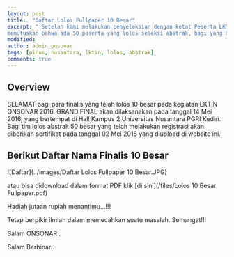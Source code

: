 ```yaml
---
layout: post
title:  "Daftar Lolos Fullpaper 10 Besar"
excerpt: " Setelah kami melakukan penyeleksian dengan ketat Peserta LKTIN ONSONAR 2016, sekitar ratusan abstrak yang masuk. Kami 
memutuskan bahwa ada 50 peserta yang lolos seleksi abstrak, bagi yang belum beruntung jangan putus asa dan terus berkarya."
modified: 
author: admin_onsonar
tags: [pinus, nusantara, lktin, lolos, abstrak]
comments: true
---
```


## Overview

SELAMAT bagi para finalis yang telah lolos 10 besar pada kegiatan LKTIN ONSONAR 2016. GRAND FINAL akan dilaksanakan pada tanggal 14 Mei 2016, yang bertempat di Hall Kampus 2 Universitas Nusantara PGRI Kediri.
Bagi tim lolos abstrak 50 besar yang telah melakukan registrasi akan diberikan sertifikat pada tanggal 02 Mei 2016 yang diupload di website ini.

## Berikut Daftar Nama Finalis 10 Besar

![Daftar](../images/Daftar Lolos Fullpaper 10 Besar.JPG)

atau bisa didownload dalam format PDF 
klik [di sini](/files/Lolos 10 Besar Fullpaper.pdf)

Hadiah jutaan rupiah menantimu...!!!

Tetap berpikir ilmiah dalam memecahkan suatu masalah. Semangat!!!

Salam ONSONAR..

Salam Berbinar..
